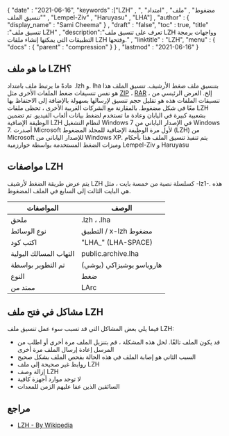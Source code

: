 {
  "date" : "2021-06-16",
  "keywords" :["LZH" , "مضغوط" , "ملف" , "امتداد" , "تنسيق الملف" , "Lempel-Ziv" , "Haruyasu" , "LHA"] ,
  "author" : {
    "display_name" : "Sami Cheema"
} ,
  "draft" : "false",
  "toc" : true,
  "title" :"تنسيق ملف LZH" ,
  "description":"تعرف على تنسيق ملف LZH وواجهات برمجة التطبيقات التي يمكنها إنشاء ملفات LZH وفتحها." ,
  "linktitle" : "LZH",
  "menu" : {
    "docs" : {
      "parent" : "compression"
}
} ,
  "lastmod" : "2021-06-16"
}

## ما هو ملف LZH؟ ##

عادةً ما يرتبط ملف بامتداد .lzh و. lha بتنسيق ملف ضغط الأرشيف. تنسيق الملف هذا هو نفس تنسيقات ضغط الملفات الأخرى مثل [ZIP](/ar/compression/zip/) ، [RAR](/ar/compression/rar/) ، إلخ. الغرض الرئيسي من تنسيقات الملفات هذه هو تقليل حجم تنسيق لإرسالها بسهولة بالإضافة إلى الاحتفاظ بها معًا في شكل مضغوط. بالمقارنة مع الشركات الغربية الأخرى ، تحظى ملفات LZH بشعبية كبيرة في اليابان وعادة ما تستخدم لضغط بيانات ألعاب الفيديو. تم تضمين الوظيفة الإضافية LZH لنظام التشغيل Windows 7 في الإصدار الياباني من Windows 7. أصدرت Microsoft لأول مرة الوظيفة الإضافية للمجلد المضغوط (LZH) من Microsoft للإصدار الياباني من Windows XP. يتم تنفيذ تنسيق الملف هذا بأحكام وميزات الضغط المستخدمة بواسطة خوارزمية Lempel-Ziv و Haruyasu

## مواصفات LZH ##

يتم عرض طريقة الضغط لأرشيف LZH كسلسلة نصية من خمسة بايت ، مثل -lz1-. هذه هي البايت الثالث إلى السابع في الملف المضغوط.

| المواصفات | الوصف |
---|---|
| ملحق | .lzh ، .lha |
| نوع الوسائط | التطبيق / x-lzh مضغوط |
| اكتب كود | "LHA_" (LHA-SPACE) |
| التهاب المسالك البولية | public.archive.lha |
تم التطوير بواسطة | هاروياسو يوشيزاكي (يوشي) |
| النوع | ضغط |
| ممتد من | LArc |

## مشاكل في فتح ملف LZH ##

فيما يلي بعض المشاكل التي قد تسبب سوء عمل تنسيق ملف LZH:
  

* قد يكون الملف تالفًا. لحل هذه المشكلة ، قم بتنزيل الملف مرة أخرى أو اطلب من المرسل إعادة إرسال الملف مرة أخرى
* السبب الثاني هو إصابة الملف في هذه الحالة بفحص الملف بشكل صحيح
* روابط غير صحيحة إلى ملف LZH
* إزالة وصف LZH
* لا توجد موارد أجهزة كافية
* السائقين الذين عفا عليهم الزمن للمعدات

## مراجع ##

* [LZH - By Wikipedia](https://en.wikipedia.org/wiki/LHA_(file_format))
